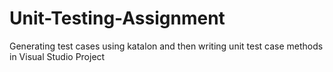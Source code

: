 # Unit-Testing-Assignment
Generating test cases using katalon and then writing unit test case methods in Visual Studio Project
